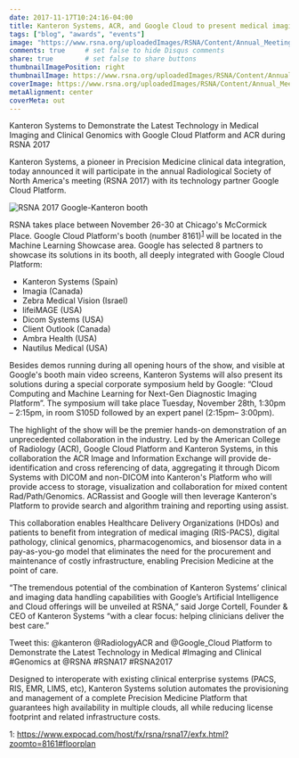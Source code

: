 ```yaml
---
date: 2017-11-17T10:24:16-04:00
title: Kanteron Systems, ACR, and Google Cloud to present medical imaging and genomic data integration at RSNA 2017
tags: ["blog", "awards", "events"]
image: "https://www.rsna.org/uploadedImages/RSNA/Content/Annual_Meeting/2017/Exhibitor_Assets/RSNA-2017-Logo-with-Dates.png"
comments: true     # set false to hide Disqus comments
share: true        # set false to share buttons
thumbnailImagePosition: right
thumbnailImage: https://www.rsna.org/uploadedImages/RSNA/Content/Annual_Meeting/2017/Exhibitor_Assets/RSNA-2017-Logo-with-Dates.png
coverImage: https://www.rsna.org/uploadedImages/RSNA/Content/Annual_Meeting/2017/Exhibitor_Assets/RSNA-2017-Logo-with-Dates.png
metaAlignment: center
coverMeta: out
---
```


Kanteron Systems to Demonstrate the Latest Technology in Medical Imaging and Clinical Genomics with Google Cloud Platform and ACR during RSNA 2017

<!--more-->

Kanteron Systems, a pioneer in Precision Medicine clinical data integration, today announced it will participate in the annual Radiological Society of North America's meeting (RSNA 2017) with its technology partner Google Cloud Platform.

![RSNA 2017 Google-Kanteron booth](https://farm5.staticflickr.com/4572/24911376088_c2dfb3cc70_k.jpg) 

RSNA takes place between November 26-30 at Chicago's McCormick Place. Google Cloud Platform's booth (number 8161)<sup>[1](#footnote1)</sup> will be located in the Machine Learning Showcase area. Google has selected 8 partners to showcase its solutions in its booth, all deeply integrated with Google Cloud Platform:

- Kanteron Systems (Spain)
- Imagia (Canada)
- Zebra Medical Vision (Israel)
- lifeiMAGE (USA)
- Dicom Systems (USA)
- Client Outlook (Canada)
- Ambra Health (USA)
- Nautilus Medical (USA)

Besides demos running during all opening hours of the show, and visible at Google's booth main video screens, Kanteron Systems will also present its solutions during a special corporate symposium held by Google: “Cloud Computing and Machine Learning for Next-Gen Diagnostic Imaging Platform”. The symposium will take place Tuesday, November 28th, 1:30pm – 2:15pm, in room S105D followed by an expert panel (2:15pm– 3:00pm).

The highlight of the show will be the premier hands-on demonstration of an unprecedented collaboration in the industry. Led by the American College of Radiology (ACR), Google Cloud Platform and Kanteron Systems, in this collaboration the ACR Image and Information Exchange will provide de-identification and cross referencing of data, aggregating it through Dicom Systems with DICOM and non-DICOM into Kanteron's Platform who will provide access to storage, visualization and collaboration for mixed content Rad/Path/Genomics. ACRassist and Google will then leverage Kanteron's Platform to provide search and algorithm training and reporting using assist.

This collaboration enables Healthcare Delivery Organizations (HDOs) and patients to benefit from integration of medical imaging (RIS-PACS), digital pathology, clinical genomics, pharmacogenomics, and biosensor data in a pay-as-you-go model that eliminates the need for the procurement and maintenance of costly infrastructure, enabling Precision Medicine at the point of care.

“The tremendous potential of the combination of Kanteron Systems’ clinical and imaging data handling capabilities with Google’s Artificial Intelligence and Cloud offerings will be unveiled at RSNA,” said Jorge Cortell, Founder & CEO of Kanteron Systems “with a clear focus: helping clinicians deliver the best care.” 

Tweet this: @kanteron @RadiologyACR and @Google_Cloud Platform to Demonstrate the Latest Technology in Medical #Imaging and Clinical #Genomics at @RSNA #RSNA17 #RSNA2017

Designed to interoperate with existing clinical enterprise systems (PACS, RIS, EMR, LIMS, etc), Kanteron Systems solution automates the provisioning and management of a complete Precision Medicine Platform that guarantees high availability in multiple clouds, all while reducing license footprint and related infrastructure costs.

<a name="footnote1">1</a>: https://www.expocad.com/host/fx/rsna/rsna17/exfx.html?zoomto=8161#floorplan